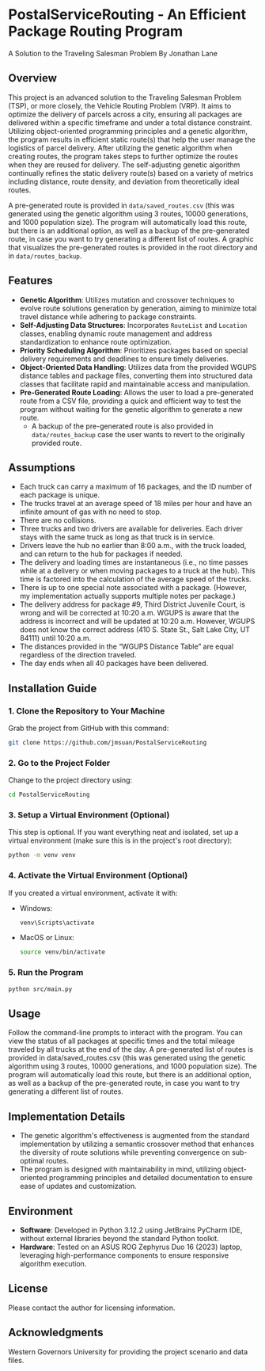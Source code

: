 # PostalServiceRouting - An Efficient Package Routing Program
A Solution to the Traveling Salesman Problem 
By Jonathan Lane
## Overview
This project is an advanced solution to the Traveling Salesman Problem (TSP), or more closely, the Vehicle Routing Problem (VRP). It aims to optimize the delivery of parcels across a city, ensuring all packages are delivered within a specific timeframe and under a total distance constraint. Utilizing object-oriented programming principles and a genetic algorithm, the program results in efficient static route(s) that help the user manage the logistics of parcel delivery. After utilizing the genetic algorithm when creating routes, the program takes steps to further optimize the routes when they are reused for delivery. The self-adjusting genetic algorithm continually refines the static delivery route(s) based on a variety of metrics including distance, route density, and deviation from theoretically ideal routes.

A pre-generated route is provided in `data/saved_routes.csv` (this was generated using the genetic algorithm using 3 routes, 10000 generations, and 1000 population size). The program will automatically load this route, but there is an additional option, as well as a backup of the pre-generated route, in case you want to try generating a different list of routes. A graphic that visualizes the pre-generated routes is provided in the root directory and in `data/routes_backup`.
## Features
- **Genetic Algorithm**: Utilizes mutation and crossover techniques to evolve route solutions generation by generation, aiming to minimize total travel distance while adhering to package constraints.
- **Self-Adjusting Data Structures**: Incorporates `RouteList` and `Location` classes, enabling dynamic route management and address standardization to enhance route optimization.
- **Priority Scheduling Algorithm**: Prioritizes packages based on special delivery requirements and deadlines to ensure timely deliveries.
- **Object-Oriented Data Handling**: Utilizes data from the provided WGUPS distance tables and package files, converting them into structured data classes that facilitate rapid and maintainable access and manipulation.
- **Pre-Generated Route Loading**: Allows the user to load a pre-generated route from a CSV file, providing a quick and efficient way to test the program without waiting for the genetic algorithm to generate a new route.
  - A backup of the pre-generated route is also provided in `data/routes_backup` case the user wants to revert to the originally provided route.
## Assumptions
- Each truck can carry a maximum of 16 packages, and the ID number of each package is unique.
- The trucks travel at an average speed of 18 miles per hour and have an infinite amount of gas with no need to stop.
- There are no collisions.
- Three trucks and two drivers are available for deliveries. Each driver stays with the same truck as long as that truck is in service.
- Drivers leave the hub no earlier than 8:00 a.m., with the truck loaded, and can return to the hub for packages if needed.
- The delivery and loading times are instantaneous (i.e., no time passes while at a delivery or when moving packages to a truck at the hub). This time is factored into the calculation of the average speed of the trucks.
- There is up to one special note associated with a package. (However, my implementation actually supports multiple notes per package.)
- The delivery address for package #9, Third District Juvenile Court, is wrong and will be corrected at 10:20 a.m. WGUPS is aware that the address is incorrect and will be updated at 10:20 a.m. However, WGUPS does not know the correct address (410 S. State St., Salt Lake City, UT 84111) until 10:20 a.m.
- The distances provided in the “WGUPS Distance Table” are equal regardless of the direction traveled.
- The day ends when all 40 packages have been delivered.
## Installation Guide
### 1. Clone the Repository to Your Machine
Grab the project from GitHub with this command:
```bash
git clone https://github.com/jmsuan/PostalServiceRouting
```
### 2. Go to the Project Folder
Change to the project directory using:
```bash
cd PostalServiceRouting
```
### 3. Setup a Virtual Environment (Optional)
This step is optional. If you want everything neat and isolated, set up a virtual environment (make sure this is in the project's root directory):
```bash
python -m venv venv
```
### 4. Activate the Virtual Environment (Optional)
If you created a virtual environment, activate it with:
- Windows:
  ```bash
  venv\Scripts\activate
  ```
- MacOS or Linux:
  ```bash
  source venv/bin/activate
  ```
### 5. Run the Program
```bash
python src/main.py
```
## Usage
Follow the command-line prompts to interact with the program. You can view the status of all packages at specific times and the total mileage traveled by all trucks at the end of the day. A pre-generated list of routes is provided in data/saved_routes.csv (this was generated using the genetic algorithm using 3 routes, 10000 generations, and 1000 population size). The program will automatically load this route, but there is an additional option, as well as a backup of the pre-generated route, in case you want to try generating a different list of routes.
## Implementation Details
- The genetic algorithm's effectiveness is augmented from the standard implementation by utilizing a semantic crossover method that enhances the diversity of route solutions while preventing convergence on sub-optimal routes.
- The program is designed with maintainability in mind, utilizing object-oriented programming principles and detailed documentation to ensure ease of updates and customization.
## Environment
- **Software**: Developed in Python 3.12.2 using JetBrains PyCharm IDE, without external libraries beyond the standard Python toolkit.
- **Hardware**: Tested on an ASUS ROG Zephyrus Duo 16 (2023) laptop, leveraging high-performance components to ensure responsive algorithm execution.
## License
Please contact the author for licensing information.
## Acknowledgments
Western Governors University for providing the project scenario and data files.
